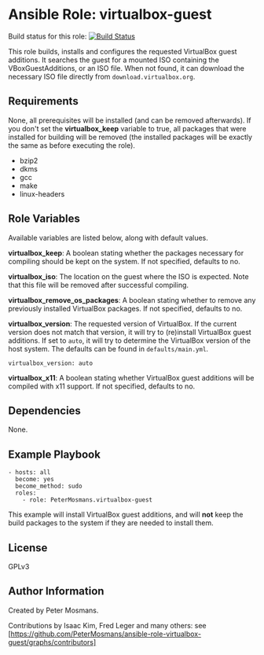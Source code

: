 # Ansible Role: virtualbox-guest

Build status for this role: [![Build
Status](https://travis-ci.org/PeterMosmans/ansible-role-virtualbox-guest.svg)](https://travis-ci.org/PeterMosmans/ansible-role-virtualbox-guest)

This role builds, installs and configures the requested VirtualBox guest
additions. It searches the guest for a mounted ISO containing the
VBoxGuestAdditions, or an ISO file. When not found, it can download the
necessary ISO file directly from `download.virtualbox.org`.

## Requirements

None, all prerequisites will be installed (and can be removed afterwards). If
you don't set the **virtualbox_keep** variable to true, all packages that were
installed for building will be removed (the installed packages will be exactly
the same as before executing the role).

- bzip2
- dkms
- gcc
- make
- linux-headers

## Role Variables

Available variables are listed below, along with default values.

**virtualbox_keep**: A boolean stating whether the packages necessary for
compiling should be kept on the system. If not specified, defaults to no.

**virtualbox_iso**: The location on the guest where the ISO is expected. Note
that this file will be removed after successful compiling.

**virtualbox_remove_os_packages**: A boolean stating whether to remove any
previously installed VirtualBox packages. If not specified, defaults to no.

**virtualbox_version**: The requested version of VirtualBox. If the current
version does not match that version, it will try to (re)install VirtualBox guest
additions. If set to `auto`, it will try to determine the VirtualBox version of
the host system. The defaults can be found in `defaults/main.yml`.

```
virtualbox_version: auto
```

**virtualbox_x11**: A boolean stating whether VirtualBox guest additions will be
compiled with x11 support. If not specified, defaults to no.

## Dependencies

None.

## Example Playbook

```
- hosts: all
  become: yes
  become_method: sudo
  roles:
    - role: PeterMosmans.virtualbox-guest
```

This example will install VirtualBox guest additions, and will **not** keep the
build packages to the system if they are needed to install them.

## License

GPLv3

## Author Information

Created by Peter Mosmans.

Contributions by Isaac Kim, Fred Leger and many others: see [https://github.com/PeterMosmans/ansible-role-virtualbox-guest/graphs/contributors]
